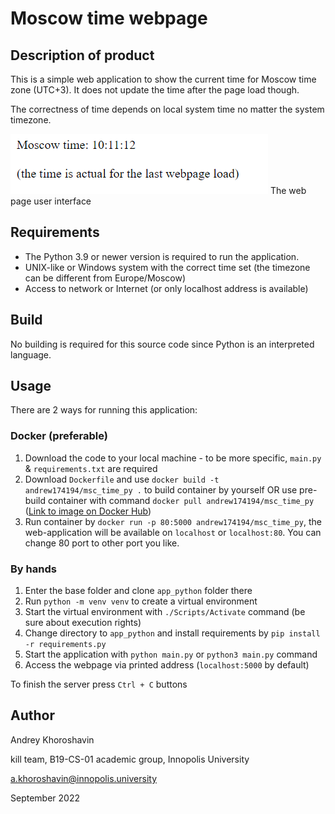 # Moscow time webpage

## Description of product
This is a simple web application to show the current time for Moscow time zone (UTC+3). It does not update the time after the page load though. 

The correctness of time depends on local system time no matter the system timezone.

![Screenshot](screenshot.png)
The web page user interface

## Requirements
- The Python 3.9 or newer version is required to run the application. 
- UNIX-like or Windows system with the correct time set (the timezone can be different from Europe/Moscow)
- Access to network or Internet (or only localhost address is available) 

## Build
No building is required for this source code since Python is an interpreted language.

## Usage
There are 2 ways for running this application:
### Docker (preferable)
1. Download the code to your local machine - to be more specific, `main.py` & `requirements.txt` are required
2. Download `Dockerfile` and use `docker build -t andrew174194/msc_time_py .` to build container by yourself OR
    use pre-build container with command `docker pull andrew174194/msc_time_py` ([Link to image on Docker Hub](https://hub.docker.com/r/andrew174194/msc_time_py))
3. Run container by `docker run -p 80:5000 andrew174194/msc_time_py`, the web-application will be available on `localhost` or `localhost:80`. You can change 80 port to other port you like.

### By hands
1. Enter the base folder and clone `app_python` folder there
2. Run `python -m venv venv` to create a virtual environment
3. Start the virtual environment with `./Scripts/Activate` command (be sure about execution rights)
4. Change directory to `app_python` and install requirements by `pip install -r requirements.py`
5. Start the application with `python main.py` or `python3 main.py` command
6. Access the webpage via printed address (`localhost:5000` by default)

To finish the server press `Ctrl + C` buttons

## Author
Andrey Khoroshavin

kill team, B19-CS-01 academic group, Innopolis University

a.khoroshavin@innopolis.university


September 2022
